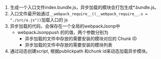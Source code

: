 1. 生成一个入口文件index.bundle.js，异步加载的模块会打包生成*.bundle.js。
2. 入口文件最开始通过`__webpack_require__((__webpack_require__.s = "./src/a.js"))`加载入口的 js
3. 异步加载的代码，会保存在一个全局的webpackJsonp中
    - webpackJsonppush 的的值，两个参数分别为
        - 异步加载的文件中存放的需要安装的模块对应的 Chunk ID
        - 异步加载的文件中存放的需要安装的模块列表
4. 通过动态创建script, 根据publickpath 和chunk id来动态加载异步模块。